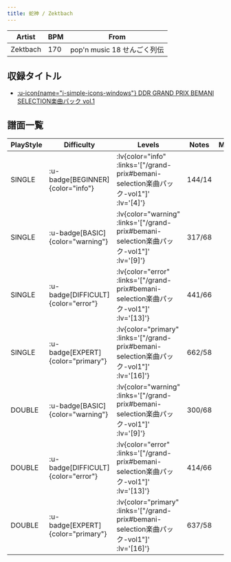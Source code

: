 ```yaml
---
title: 蛇神 / Zektbach
---
```


|Artist|BPM|From|
|------|---|----|
|Zektbach|170|pop'n music 18 せんごく列伝|

## 収録タイトル

- [ :u-icon{name="i-simple-icons-windows"} DDR GRAND PRIX BEMANI SELECTION楽曲パック vol.1](/grand-prix#bemani-selection楽曲パック-vol1)

## 譜面一覧

|PlayStyle|Difficulty|Levels|Notes|Movie|
|---------|----------|------|-----|-----|
|SINGLE| :u-badge[BEGINNER]{color="info"} | :lv{color="info" :links='["/grand-prix#bemani-selection楽曲パック-vol1"]' :lv='[4]'} |144/14||
|SINGLE| :u-badge[BASIC]{color="warning"} | :lv{color="warning" :links='["/grand-prix#bemani-selection楽曲パック-vol1"]' :lv='[9]'} |317/68||
|SINGLE| :u-badge[DIFFICULT]{color="error"} | :lv{color="error" :links='["/grand-prix#bemani-selection楽曲パック-vol1"]' :lv='[13]'} |441/66||
|SINGLE| :u-badge[EXPERT]{color="primary"} | :lv{color="primary" :links='["/grand-prix#bemani-selection楽曲パック-vol1"]' :lv='[16]'} |662/58||
|DOUBLE| :u-badge[BASIC]{color="warning"} | :lv{color="warning" :links='["/grand-prix#bemani-selection楽曲パック-vol1"]' :lv='[9]'} |300/68||
|DOUBLE| :u-badge[DIFFICULT]{color="error"} | :lv{color="error" :links='["/grand-prix#bemani-selection楽曲パック-vol1"]' :lv='[13]'} |414/66||
|DOUBLE| :u-badge[EXPERT]{color="primary"} | :lv{color="primary" :links='["/grand-prix#bemani-selection楽曲パック-vol1"]' :lv='[16]'} |637/58||
